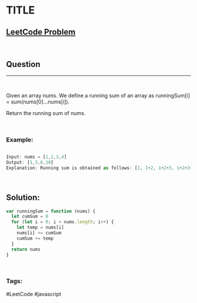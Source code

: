 # TITLE

[1]: https://leetcode.com/problems/running-sum-of-1d-array/

## [LeetCode Problem][1]

&nbsp;

## Question

---

&nbsp;

Given an array nums. We define a running sum of an array as runningSum[i] = sum(nums[0]…nums[i]).

Return the running sum of nums.

&nbsp;

### **Example:**

<!-- code below -->

```javascript

Input: nums = [1,2,3,4]
Output: [1,3,6,10]
Explanation: Running sum is obtained as follows: [1, 1+2, 1+2+3, 1+2+3+4].

```

&nbsp;

## **Solution:**

<!-- code below -->

```javascript
var runningSum = function (nums) {
  let cumSum = 0
  for (let i = 0; i < nums.length; i++) {
    let temp = nums[i]
    nums[i] += cumSum
    cumSum += temp
  }
  return nums
}
```

&nbsp;

### Tags:

#LeetCode #javascript
